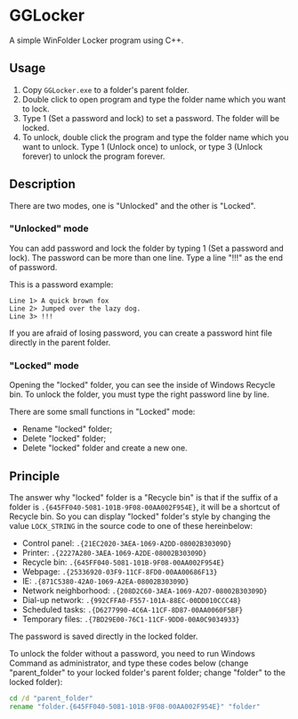 # GGLocker
A simple WinFolder Locker program using C++.

## Usage
1. Copy `GGLocker.exe` to a folder's parent folder. 
2. Double click to open program and type the folder name which you want to lock.
3. Type 1 (Set a password and lock) to set a password. The folder will be locked.
4. To unlock, double click the program and type the folder name which you want to unlock. Type 1 (Unlock once) to unlock, or type 3 (Unlock forever) to unlock the program forever.

## Description
There are two modes, one is "Unlocked" and the other is "Locked".

### "Unlocked" mode
You can add password and lock the folder by typing 1 (Set a password and lock). The password can be more than one line. Type a line "!!!" as the end of password.

This is a password example:

``` plain
Line 1> A quick brown fox
Line 2> Jumped over the lazy dog.
Line 3> !!!
```

If you are afraid of losing password, you can create a password hint file directly in the parent folder.

### "Locked" mode

Opening the "locked" folder, you can see the inside of Windows Recycle bin. To unlock the folder, you must type the right password line by line.

There are some small functions in "Locked" mode:

- Rename "locked" folder;
- Delete "locked" folder;
- Delete "locked" folder and create a new one.

## Principle

The answer why "locked" folder is a "Recycle bin" is that if the suffix of a folder is `.{645FF040-5081-101B-9F08-00AA002F954E}`, it will be a shortcut of Recycle bin. So you can display "locked" folder's style by changing the value `LOCK_STRING` in the source code to one of these hereinbelow:

- Control panel: `.{21EC2020-3AEA-1069-A2DD-08002B30309D}`
- Printer: `.{2227A280-3AEA-1069-A2DE-08002B30309D}`
- Recycle bin: `.{645FF040-5081-101B-9F08-00AA002F954E}`
- Webpage: `.{25336920-03F9-11CF-8FD0-00AA00686F13}`
- IE: `.{871C5380-42A0-1069-A2EA-08002B30309D}`
- Network neighborhood: `.{208D2C60-3AEA-1069-A2D7-08002B30309D}`
- Dial-up network: `.{992CFFA0-F557-101A-88EC-00DD010CCC48}`
- Scheduled tasks: `.{D6277990-4C6A-11CF-8D87-00AA0060F5BF}`
- Temporary files: `.{7BD29E00-76C1-11CF-9DD0-00A0C9034933}`

The password is saved directly in the locked folder.

To unlock the folder without a password, you need to run Windows Command as administrator, and type these codes below (change "parent_folder" to your locked folder's parent folder; change "folder" to the locked folder):

``` cmd
cd /d "parent_folder"
rename "folder.{645FF040-5081-101B-9F08-00AA002F954E}" "folder"
```
